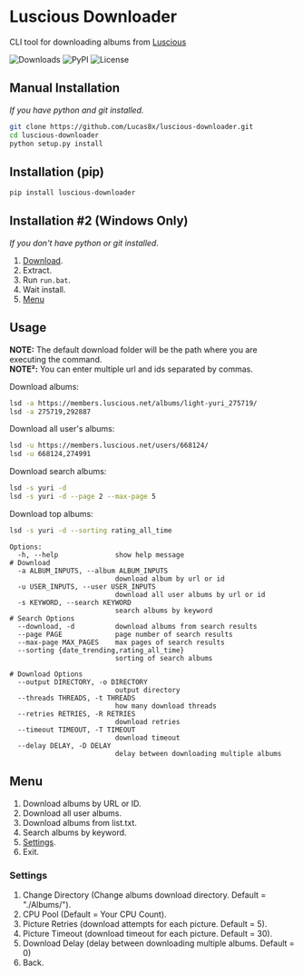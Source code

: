 # Luscious Downloader
CLI tool for downloading albums from [Luscious](https://luscious.net) 

![Downloads](https://img.shields.io/pypi/dm/luscious-downloader?style=flat-square)
![PyPI](https://img.shields.io/pypi/v/luscious-downloader?style=flat-square)
![License](https://img.shields.io/github/license/lucas8x/luscious-downloader?style=flat-square)

## Manual Installation
*If you have python and git installed.*
```bash
git clone https://github.com/Lucas8x/luscious-downloader.git
cd luscious-downloader
python setup.py install
```

## Installation (pip)
```bash
pip install luscious-downloader
```

## Installation #2 (Windows Only)
*If you don't have python or git installed.*
1. [Download](https://github.com/Lucas8x/luscious-downloader/archive/main.zip).
2. Extract.
3. Run `run.bat`.
4. Wait install.
5. [Menu](#Menu)

## Usage
**NOTE:** The default download folder will be the path where you are executing the command.\
**NOTE²:** You can enter multiple url and ids separated by commas.

Download albums:
```bash
lsd -a https://members.luscious.net/albums/light-yuri_275719/
lsd -a 275719,292887
```

Download all user's albums:
```bash
lsd -u https://members.luscious.net/users/668124/
lsd -u 668124,274991
```

Download search albums:
```bash
lsd -s yuri -d
lsd -s yuri -d --page 2 --max-page 5
```

Download top albums:
```bash
lsd -s yuri -d --sorting rating_all_time
```

<pre><code>Options:
  -h, --help              show help message
# Download
  -a ALBUM_INPUTS, --album ALBUM_INPUTS
                          download album by url or id
  -u USER_INPUTS, --user USER_INPUTS
                          download all user albums by url or id
  -s KEYWORD, --search KEYWORD
                          search albums by keyword
# Search Options
  --download, -d          download albums from search results
  --page PAGE             page number of search results
  --max-page MAX_PAGES    max pages of search results
  --sorting {date_trending,rating_all_time}
                          sorting of search albums

# Download Options
  --output DIRECTORY, -o DIRECTORY
                          output directory
  --threads THREADS, -t THREADS
                          how many download threads
  --retries RETRIES, -R RETRIES
                          download retries
  --timeout TIMEOUT, -T TIMEOUT
                          download timeout
  --delay DELAY, -D DELAY
                          delay between downloading multiple albums
</code></pre>

## Menu
1. Download albums by URL or ID.
2. Download all user albums.
3. Download albums from list.txt.
4. Search albums by keyword.
5. [Settings](#settings).
0. Exit.

### Settings
1. Change Directory (Change albums download directory. Default = "./Albums/").
2. CPU Pool (Default = Your CPU Count).
3. Picture Retries (download attempts for each picture. Default = 5).
4. Picture Timeout (download timeout for each picture. Default = 30).
5. Download Delay (delay between downloading multiple albums. Default = 0)
0. Back.

